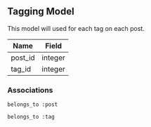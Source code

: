 ## Tagging Model
This model will used for each tag on each post.

| Name        | Field    |
|-------------|----------|
| post_id     | integer  |
| tag_id	  | integer  |

### Associations
	
	belongs_to :post

	belongs_to :tag
